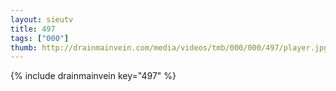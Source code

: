 ```yaml
--- 
layout: sieutv
title: 497
tags: ["000"]
thumb: http://drainmainvein.com/media/videos/tmb/000/000/497/player.jpg
---
```

{% include drainmainvein key="497" %} 
